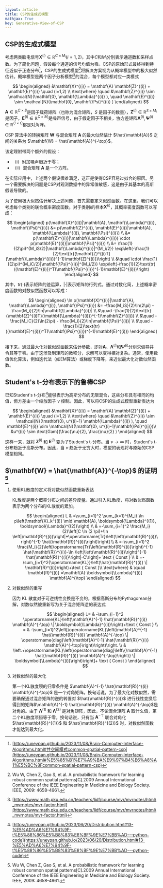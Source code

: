 ```yaml
---
layout: article
title: CSP的生成式模型
mathjax: True
key: Generative-View-of-CSP
---
```



## CSP的生成式模型

考虑两类脑电信号$\mathbf{X}^{(i)} \in \mathbb{R}^{C \times M_i}(i=1,2)$，其中$C$和$M_i$分别表示通道数和采样点数。为了简化问题，假设每个通道的信号均值为零。CSP的原始形式最终得到特征近似于正态分布[^csp]，CSP的生成式模型[^Wu]将解决方案视为从概率模型中的极大似然估计。概率模型是两个因子分析模型[^factor]的混合，每个模型都对应一类模式

[^csp]: [https://uneypan.github.io/2023/11/08/Brain-Computer-Interface-Algorithms.html#共空间模式common-spatial-pattern-csp](https://uneypan.github.io/2023/11/08/Brain-Computer-Interface-Algorithms.html#%E5%85%B1%E7%A9%BA%E9%97%B4%E6%A8%A1%E5%BC%8Fcommon-spatial-pattern-csp)

[^factor]: [https://www.math.pku.edu.cn/teachers/lidf/course/mvr/mvrnotes/html/_mvrnotes/mvr-factor.html](https://www.math.pku.edu.cn/teachers/lidf/course/mvr/mvrnotes/html/_mvrnotes/mvr-factor.html)

[^Wu]: Wu W, Chen Z, Gao S, et al. A probabilistic framework for learning robust common spatial patterns[C].2009 Annual International Conference of the IEEE Engineering in Medicine and Biology Society. IEEE, 2009: 4658-4661.

$$
\begin{aligned}
&\mathbf{X}^{(i)} = \mathbf{A} \mathbf{Z}^{(i)} + \mathbf{E}^{(i)} \quad (i=1,2) \\
\text{where} \quad &\mathbf{Z}^{(i)} \sim \mathcal{N}(\mathbf{0}, \mathbf{\Lambda}^{(i)} ), \quad \mathbf{E}^{(i)} \sim \mathcal{N}(\mathbf{0}, \mathbf{\Psi}^{(i)} )
\end{aligned}
$$

$\mathbf{A} \in \mathbb{R}^{C \times S}$是因子载荷矩阵（也称为混合矩阵，$S$ 是因子的数量），$\mathbf{Z}^{(i)} \in \mathbb{R}^{S \times M_i}$是因子，$\mathbf{E}^{(i)} \in \mathbb{R}^{C \times M_i}$是噪声信号，由于假定因子不相关，协方差矩阵$\mathbf{\Lambda}^{(i)},\mathbf{\Psi}^{(i)} \in \mathbb{R}^{C \times C}$都是对角阵。

CSP 算法中的转换矩阵 $\mathbf{W}$ 与混合矩阵 $\mathbf{A}$ 的最大似然估计 $\hat{\mathbf{A}}$ 之间的关系为  $\mathbf{W} = \hat{\mathbf{A}}^{-\top}$。

该定理附带两个额外的假设：

- （i）附加噪声趋近于零；
- （ii）混合矩阵 $\mathbf{A}$ 是一个方阵。

在实际应用中，上述两个假设很难满足，这正是使得CSP容易过拟合的原因。另一个需要解决的问题是CSP对观测数据中的异常值敏感，这是由于其基本的高斯假设导致的。




为了使用极大似然估计解决上述问题，首先需要定义似然函数。在这里，我们可以考虑每个类别的联合概率密度函数。对于类别$i$的样本$\mathbf{X}^{(i)}$，其概率密度函数可以写成：

$$
\begin{aligned}
p(\mathbf{X}^{(i)}|\mathbf{A}, \mathbf{\Lambda}^{(i)}, \mathbf{\Psi}^{(i)}) &= p(\mathbf{Z}^{(i)}, \mathbf{E}^{(i)}|\mathbf{A}, \mathbf{\Lambda}^{(i)}, \mathbf{\Psi}^{(i)}) \\
&= p(\mathbf{Z}^{(i)}|\mathbf{\Lambda}^{(i)}) \cdot p(\mathbf{E}^{(i)}|\mathbf{\Psi}^{(i)}) \\
&= \frac{1}{(2\pi)^{M_iS/2}|\mathbf{\Lambda}^{(i)}|^{M_i/2}} \exp\left(-\frac{1}{2}\text{tr}(\mathbf{Z}^{(i)T}(\mathbf{\Lambda}^{(i)})^{-1}\mathbf{Z}^{(i)})\right) \\
&\quad \cdot \frac{1}{(2\pi)^{M_iC/2}|\mathbf{\Psi}^{(i)}|^{M_i/2}} \exp\left(-\frac{1}{2}\text{tr}((\mathbf{E}^{(i)})^T(\mathbf{\Psi}^{(i)})^{-1}\mathbf{E}^{(i)})\right)
\end{aligned}
$$

其中，$\text{tr}(\cdot)$表示矩阵的迹运算，$|\cdot|$表示矩阵的行列式。通过对数化简，上述概率密度函数的对数似然函数可以写成：

$$
\begin{aligned}
\ln p(\mathbf{X}^{(i)}|\mathbf{A}, \mathbf{\Lambda}^{(i)}, \mathbf{\Psi}^{(i)}) &= -\frac{M_iS}{2}\ln(2\pi) - \frac{M_i}{2}\ln|\mathbf{\Lambda}^{(i)}| \\
&\quad -\frac{1}{2}\text{tr}(\mathbf{Z}^{(i)T}(\mathbf{\Lambda}^{(i)})^{-1}\mathbf{Z}^{(i)}) \\
&\quad -\frac{M_iC}{2}\ln(2\pi) - \frac{M_i}{2}\ln|\mathbf{\Psi}^{(i)}| \\
&\quad -\frac{1}{2}\text{tr}((\mathbf{E}^{(i)})^T(\mathbf{\Psi}^{(i)})^{-1}\mathbf{E}^{(i)})
\end{aligned}
$$

接下来，通过最大化对数似然函数来估计参数，即对$\mathbf{A}$、$\mathbf{\Lambda}^{(i)}$和$\mathbf{\Psi}^{(i)}$分别求偏导并令其等于零。由于这涉及到矩阵的微积分，求解可以变得相对复杂。通常，使用数值优化算法，例如迭代法（如EM算法）或梯度下降等，来近似最大化对数似然函数。


## Student's t-分布表示下的鲁棒CSP

已知Student's t-分布[^student-t]能够表示为高斯分布的无限混合，这些分布具有相同的均值，但方差由一个缩放因子 $\nu$ 控制。因此，可以将CSP的生成式模型重新表达为

[^student-t]: [https://uneypan.github.io/2023/06/20/Distribution.html#13-%E5%AD%A6%E7%94%9F-t%E5%88%86%E5%B8%83%E8%BF%9E%E7%BB%AD---python-code](https://uneypan.github.io/2023/06/20/Distribution.html#13-%E5%AD%A6%E7%94%9F-t%E5%88%86%E5%B8%83%E8%BF%9E%E7%BB%AD---python-code)

$$
\begin{aligned}
&\mathbf{X}^{(i)} = \mathbf{A} \mathbf{Z}^{(i)} + \mathbf{E}^{(i)} \quad (i=1,2) \\
\text{where} \quad &\mathbf{Z}^{(i)} \sim \mathcal{N}(\mathbf{0}, u^{(i)-1} \mathbf{\Lambda}^{(i)} ), \quad \mathbf{E}^{(i)} \sim \mathcal{N}(\mathbf{0}, u^{(i)-1}\mathbf{\Psi}^{(i)})\\
&u^{(i)} \sim \text{Gam}(\frac{\nu}{2}, \frac{\nu}{2} )
\end{aligned}
$$

这样一来，就将 $\mathbf{Z}^{(i)}$ 和 $\mathbf{E}^{(i)}$ 变为了Student's t-分布。当 $\nu \rightarrow \infty$ 时，Student's t-分布趋近于高斯分布。因此，当 $\nu$ 趋近于无穷大时，模型的表现将与原始的CSP模型相同。

## $\mathbf{W} = \hat{\mathbf{A}}^{-\top}$ 的证明[^Wu]

1. 使用KL散度的定义将对数似然函数重新表达

    KL散度是两个概率分布之间的差异度量。通过引入KL散度，将对数似然函数表示为两个分布的KL散度的累加。  

    $$
    \begin{aligned}
    L & =\sum_{i=1}^2 \sum_{k=1}^{M_i} \ln p\left(\mathbf{X}_k^{(i)} \mid \mathbf{A}, \boldsymbol{\Lambda}^{(1)}, \boldsymbol{\Lambda}^{(2)}\right) \\
    & =-\sum_{i=1}^2 \frac{M_i}{2}\left[C \ln (2 \pi)+\ln \left|\mathbf{R}^{(i)}\right|+\operatorname{Tr}\left(\left(\mathbf{R}^{(i)}\right)^{-1} \hat{\mathbf{R}}^{(i)}\right)\right] \\
    & =-\sum_{i=1}^2 \frac{M_i}{2}\left[\operatorname{Tr}\left(\mathbf{R}^{(i)}\right)^{-1} \hat{\mathbf{R}}^{(i)}-\ln \left|\left(\mathbf{R}^{(i)}\right)^{-1} \hat{\mathbf{R}}^{(i)}\right|-C\right]+ \text { Const } \\
    & =-\sum_{i=1}^2{\operatorname{KL}}\left(\hat{\mathbf{R}}^{(i)} \| \mathbf{R}^{(i)}\right)+\text { Const }\\
    \text{where} & \quad \mathbf{R}^{(i)} =\mathbf{A} \boldsymbol{\Lambda}^{(i)} \mathbf{A}^{\top}
    \end{aligned}
    $$
    
2. 对数似然的重写

    因为 KL 散度对于可逆线性变换是不变的，根据高斯分布的Pythagorean分解，对数似然被重新写为关于混合矩阵逆的表达式  

    $$
    \begin{aligned}
    L= & -\sum_{i=1}^2 \operatorname{KL}\left(\mathbf{A}^{-1} \hat{\mathbf{R}}^{(i)} \mathbf{A}^{-\top} \| \boldsymbol{\Lambda}^{(i)}\right)+\text { Const } \\
    = & -\sum_{i=1}^2\left[\operatorname{KL}\left(\mathbf{A}^{-1} \hat{\mathbf{R}}^{(i)} \mathbf{A}^{-\top} \| \operatorname{diag}\left(\mathbf{A}^{-1} \hat{\mathbf{R}}^{(i)} \mathbf{A}^{-\top}\right)\right)\right. \\
    & \left.+\operatorname{KL}\left(\operatorname{diag}\left\{\mathbf{A}^{-1} \hat{\mathbf{R}}^{(i)} \mathbf{A}^{-\top}\right\} \| \boldsymbol{\Lambda}^{(i)}\right)\right]+ \text { Const }
    \end{aligned}
    $$

3. 对数似然的最大化

    第一个KL散度项的归零条件是 $\mathbf{A}^{-1} \hat{\mathbf{R}}^{(i)} \mathbf{A}^{-\top}$ 是一个对角矩阵。换句话说，为了最大化对数似然，需要确保通过混合矩阵的逆的转置对 $\hat{\mathbf{R}}^{(i)}$ 进行线性变换后得到的矩阵$\mathbf{A}^{-1} \hat{\mathbf{R}}^{(i)} \mathbf{A}^{-\top}$是对角的。由于 $\boldsymbol{\Lambda}^{(1)}$ 和 $\boldsymbol{\Lambda}^{(2)}$ 是对角矩阵，因此，不论混合矩阵 $\mathbf{A}$ 取什么值，第二个KL散度项恒等于零。换句话说，只有当 $\mathbf{A}^{-\top}$ 联合对角化 $\hat{\mathbf{R}}^{(1)}$ 和 $\hat{\mathbf{R}}^{(2)}$ 时，对数似然函数才能达到最大化。
